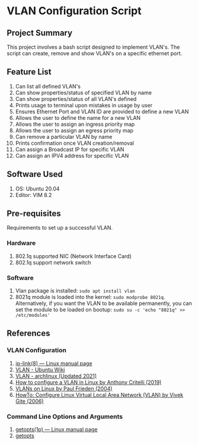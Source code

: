 # VLAN Configuration Script

## Project Summary
This project involves a bash script designed to implement VLAN's. The script can create, remove and show VLAN's on a specific ethernet port.

## Feature List
1. Can list all defined VLAN's
2. Can show properties/status of specified VLAN by name
3. Can show properties/status of all VLAN's defined
4. Prints usage to terminal upon mistakes in usage by user
5. Ensures Ethernet Port and VLAN ID are provided to define a new VLAN
6. Allows the user to define the name for a new VLAN
7. Allows the user to assign an ingress priority map
8. Allows the user to assign an egress priority map
9. Can remove a particular VLAN by name
10. Prints confirmation once VLAN creation/removal
11. Can assign a Broadcast IP for specific VLAN
12. Can assign an IPV4 address for specific VLAN

## Software Used
1. OS:      Ubuntu 20.04
2. Editor:  VIM 8.2

## Pre-requisites
Requirements to set up a successful VLAN.

### Hardware
1. 802.1q supported NIC (Network Interface Card)
2. 802.1q support network switch

### Software
1. Vlan package is installed: `sudo apt install vlan`
2. 8021q module is loaded into the kernel: `sudo modprobe 8021q`. Alternatively, if you want the VLAN to be available permanently, you can set the module to be loaded on bootup: `sudo su -c 'echo "8021q" >> /etc/modules'`

## References
### VLAN Configuration
1. [ip-link(8) — Linux manual page](https://man7.org/linux/man-pages/man8/ip-link.8.html)
2. [VLAN - Ubuntu Wiki](https://wiki.ubuntu.com/vlan)
3. [VLAN - archlinux (Updated 2021)](https://wiki.archlinux.org/title/VLAN)
4. [How to configure a VLAN in Linux by Anthony Critelli (2019)](https://www.redhat.com/sysadmin/vlans-configuration)
5. [VLANs on Linux by Paul Frieden (2004)](https://www.linuxjournal.com/article/7268)
6. [HowTo: Configure Linux Virtual Local Area Network (VLAN) by Vivek Gite (2006)](https://www.cyberciti.biz/tips/howto-configure-linux-virtual-local-area-network-vlan.html)

### Command Line Options and Arguments
1. [getopts(1p) — Linux manual page](https://man7.org/linux/man-pages/man1/getopts.1p.html)
2. [getopts](https://www.mkssoftware.com/docs/man1/getopts.1.asp)

